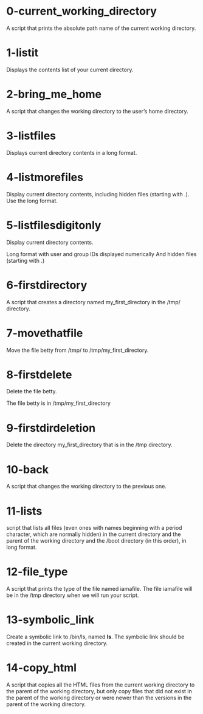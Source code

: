 # 0-current_working_directory
A script that prints the absolute path name of the current working directory.

# 1-listit
Displays the contents list of your current directory.

# 2-bring_me_home
A script that changes the working directory to the user’s home directory.

# 3-listfiles
Displays current directory contents in a long format.

# 4-listmorefiles
Display current directory contents, including hidden files (starting with .). Use the long format.

# 5-listfilesdigitonly
Display current directory contents.

Long format
with user and group IDs displayed numerically
And hidden files (starting with .)

# 6-firstdirectory
A script that creates a directory named my_first_directory in the /tmp/ directory.

# 7-movethatfile
Move the file betty from /tmp/ to /tmp/my_first_directory.

# 8-firstdelete
Delete the file betty.

The file betty is in /tmp/my_first_directory

# 9-firstdirdeletion
Delete the directory my_first_directory that is in the /tmp directory.

# 10-back
A script that changes the working directory to the previous one.

# 11-lists
 script that lists all files (even ones with names beginning with a period character, which are normally hidden) in the current directory and the parent of the working directory and the /boot directory (in this order), in long format.

# 12-file_type
A script that prints the type of the file named iamafile. The file iamafile will be in the /tmp directory when we will run your script.

# 13-symbolic_link
Create a symbolic link to /bin/ls, named __ls__. The symbolic link should be created in the current working directory.

# 14-copy_html
A script that copies all the HTML files from the current working directory to the parent of the working directory, but only copy files that did not exist in the parent of the working directory or were newer than the versions in the parent of the working directory.
